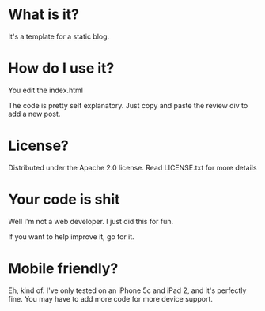# What is it?
It's a template for a static blog.

# How do I use it?
You edit the index.html

The code is pretty self explanatory. Just copy and paste the review div to add a new post.

# License?
Distributed under the Apache 2.0 license. Read LICENSE.txt for more details

# Your code is shit
Well I'm not a web developer. I just did this for fun. 

If you want to help improve it, go for it.

# Mobile friendly?
Eh, kind of. I've only tested on an iPhone 5c and iPad 2, and it's perfectly fine. You may have to add more code for more device support.

